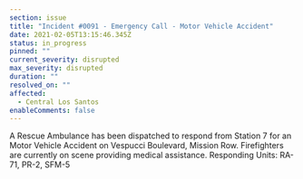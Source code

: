 ```yaml
---
section: issue
title: "Incident #0091 - Emergency Call - Motor Vehicle Accident"
date: 2021-02-05T13:15:46.345Z
status: in_progress
pinned: ""
current_severity: disrupted
max_severity: disrupted
duration: ""
resolved_on: ""
affected:
  - Central Los Santos
enableComments: false
---
```

A Rescue Ambulance has been dispatched to respond from Station 7 for an Motor Vehicle Accident on Vespucci Boulevard, Mission Row. Firefighters are currently on scene providing medical assistance.
Responding Units: RA-71, PR-2, SFM-5